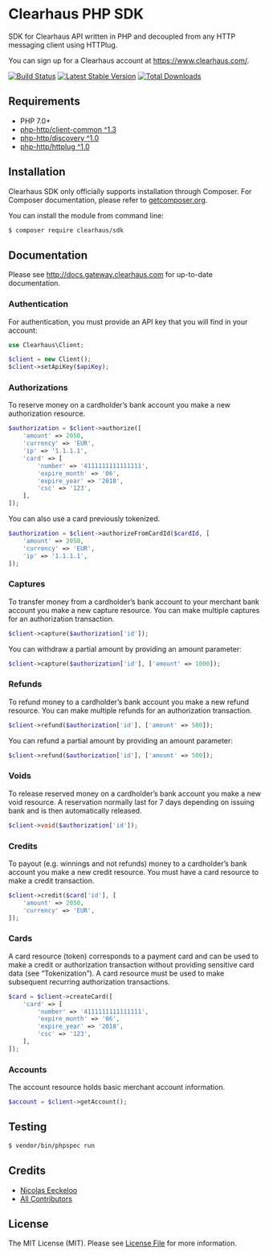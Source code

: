 Clearhaus PHP SDK
=================

SDK for Clearhaus API written in PHP and decoupled from any HTTP messaging client using HTTPlug.

You can sign up for a Clearhaus account at https://www.clearhaus.com/.

[![Build Status](https://img.shields.io/travis/RiskioFr/clearhaus-sdk-php.svg?style=flat)](http://travis-ci.org/RiskioFr/clearhaus-sdk-php)
[![Latest Stable Version](http://img.shields.io/packagist/v/riskio/clearhaus-sdk-php.svg?style=flat)](https://packagist.org/packages/riskio/clearhaus-sdk-php)
[![Total Downloads](http://img.shields.io/packagist/dt/riskio/clearhaus-sdk-php.svg?style=flat)](https://packagist.org/packages/riskio/clearhaus-sdk-php)

## Requirements

* PHP 7.0+
* [php-http/client-common ^1.3](https://github.com/php-http/client-common)
* [php-http/discovery ^1.0](https://github.com/php-http/discovery)
* [php-http/httplug ^1.0](https://github.com/php-http/httplug)

## Installation

Clearhaus SDK only officially supports installation through Composer. For Composer documentation, please refer to
[getcomposer.org](http://getcomposer.org/).

You can install the module from command line:

```sh
$ composer require clearhaus/sdk
```

## Documentation

Please see http://docs.gateway.clearhaus.com for up-to-date documentation.

### Authentication

For authentication, you must provide an API key that you will find in your account:

```php
use Clearhaus\Client;

$client = new Client();
$client->setApiKey($apiKey);
```

### Authorizations

To reserve money on a cardholder’s bank account you make a new authorization resource.

```php
$authorization = $client->authorize([
    'amount' => 2050,
    'currency' => 'EUR',
    'ip' => '1.1.1.1',
    'card' => [
        'number' => '4111111111111111',
        'expire_month' => '06',
        'expire_year' => '2018',
        'csc' => '123',
    ],
]);
```

You can also use a card previously tokenized.

```php
$authorization = $client->authorizeFromCardId($cardId, [
    'amount' => 2050,
    'currency' => 'EUR',
    'ip' => '1.1.1.1',
]);
```

### Captures

To transfer money from a cardholder’s bank account to your merchant bank account you make a new capture resource. You can make multiple captures for an authorization transaction.

```php
$client->capture($authorization['id']);
```

You can withdraw a partial amount by providing an amount parameter:

```php
$client->capture($authorization['id'], ['amount' => 1000]);
```

### Refunds

To refund money to a cardholder’s bank account you make a new refund resource. You can make multiple refunds for an authorization transaction.

```php
$client->refund($authorization['id'], ['amount' => 500]);
```

You can refund a partial amount by providing an amount parameter:

```php
$client->refund($authorization['id'], ['amount' => 500]);
```

### Voids

To release reserved money on a cardholder’s bank account you make a new void resource. A reservation normally last for 7 days depending on issuing bank and is then automatically released.

```php
$client->void($authorization['id']);
```

### Credits

To payout (e.g. winnings and not refunds) money to a cardholder’s bank account you make a new credit resource. You must have a card resource to make a credit transaction.

```php
$client->credit($card['id'], [
    'amount' => 2050,
    'currency' => 'EUR',
]);
```

### Cards

A card resource (token) corresponds to a payment card and can be used to make a credit or authorization transaction without providing sensitive card data (see “Tokenization”). A card resource must be used to make subsequent recurring authorization transactions.

```php
$card = $client->createCard([
    'card' => [
        'number' => '4111111111111111',
        'expire_month' => '06',
        'expire_year' => '2018',
        'csc' => '123',
    ],
]);
```

### Accounts

The account resource holds basic merchant account information.

```php
$account = $client->getAccount();
```

## Testing

``` bash
$ vendor/bin/phpspec run
```

## Credits

- [Nicolas Eeckeloo](https://github.com/neeckeloo)
- [All Contributors](https://github.com/RiskioFr/clearhaus-sdk-php/contributors)


## License

The MIT License (MIT). Please see [License File](https://github.com/RiskioFr/clearhaus-sdk-php/blob/master/LICENSE) for more information.

